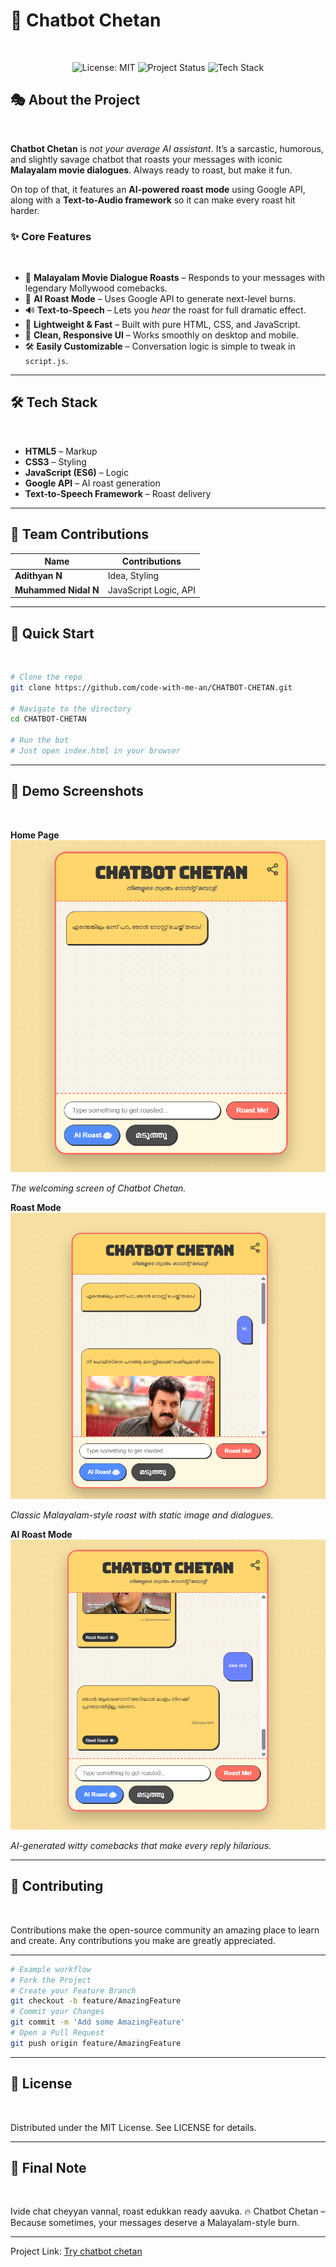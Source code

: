 # 🤖 Chatbot Chetan
<br>
<p align="center">
<img src="https://img.shields.io/badge/License-MIT-yellow.svg" alt="License: MIT">
<img src="https://img.shields.io/badge/status-active-brightgreen" alt="Project Status">
<img src="https://img.shields.io/badge/tech-HTML%2FCSS%2FJS-blue.svg" alt="Tech Stack">
</p>

## 🎭 About the Project
<br>

**Chatbot Chetan** is *not your average AI assistant*. It’s a sarcastic, humorous, and slightly savage chatbot that roasts your messages with iconic **Malayalam movie dialogues**. Always ready to roast, but make it fun.

On top of that, it features an **AI-powered roast mode** using Google API, along with a **Text-to-Audio framework** so it can make every roast hit harder.

### ✨ Core Features
<br>

- 💬 **Malayalam Movie Dialogue Roasts** – Responds to your messages with legendary Mollywood comebacks.
- 🤖 **AI Roast Mode** – Uses Google API to generate next-level burns.
- 🔊 **Text-to-Speech** – Lets you *hear* the roast for full dramatic effect.
- 🚀 **Lightweight & Fast** – Built with pure HTML, CSS, and JavaScript.
- 🎨 **Clean, Responsive UI** – Works smoothly on desktop and mobile.
- 🛠 **Easily Customizable** – Conversation logic is simple to tweak in `script.js`.

---

## 🛠 Tech Stack
<br>

- **HTML5** – Markup
- **CSS3** – Styling
- **JavaScript (ES6)** – Logic
- **Google API** – AI roast generation
- **Text-to-Speech Framework** – Roast delivery

---

## 👥 Team Contributions

| Name                 | Contributions         |
| -------------------- | --------------------- |
| **Adithyan N**       | Idea, Styling         |
| **Muhammed Nidal N** | JavaScript Logic, API |

---

## 🚀 Quick Start
<br>

```bash
# Clone the repo
git clone https://github.com/code-with-me-an/CHATBOT-CHETAN.git

# Navigate to the directory
cd CHATBOT-CHETAN

# Run the bot
# Just open index.html in your browser
```

---

## 📸 Demo Screenshots
<br>

**Home Page**
![Home](photos/home.png)
<br>

*The welcoming screen of Chatbot Chetan.*


**Roast Mode**
![Roast](photos/roastme.png)
<br>

*Classic Malayalam-style roast with static image and dialogues.*


**AI Roast Mode**
![Ai](photos/airoast.png)
<br>

*AI-generated witty comebacks that make every reply hilarious.*


---

## 🤝 Contributing
<br>

Contributions make the open-source community an amazing place to learn and create. Any contributions you make are greatly appreciated.

---

```bash
# Example workflow
# Fork the Project
# Create your Feature Branch 
git checkout -b feature/AmazingFeature
# Commit your Changes
git commit -m 'Add some AmazingFeature'
# Open a Pull Request
git push origin feature/AmazingFeature
```

---
## 📄 License
<br>

Distributed under the MIT License. See LICENSE for details.

---

## 💬 Final Note
<br>

Ivide chat cheyyan vannal, roast edukkan ready aavuka.
🔥 Chatbot Chetan – Because sometimes, your messages deserve a Malayalam-style burn.

---

<p>
Project Link: <a href="https://code-with-me-an.github.io/CHATBOT-CHETAN/" target="_blank">Try chatbot chetan</a>
</p>


